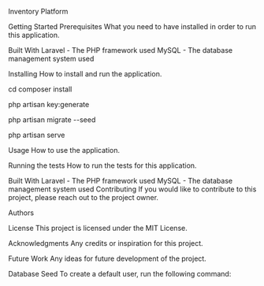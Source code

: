 Inventory Platform

Getting Started
Prerequisites
What you need to have installed in order to run this application.

Built With
Laravel - The PHP framework used
MySQL - The database management system used

Installing
How to install and run the application.

cd <repository-name>
composer install

php artisan key:generate

php artisan migrate --seed

php artisan serve

Usage
How to use the application.

Running the tests
How to run the tests for this application.

Built With
Laravel - The PHP framework used
MySQL - The database management system used
Contributing
If you would like to contribute to this project, please reach out to the project owner.

Authors

License
This project is licensed under the MIT License.

Acknowledgments
Any credits or inspiration for this project.

Future Work
Any ideas for future development of the project.

Database Seed
To create a default user, run the following command:


